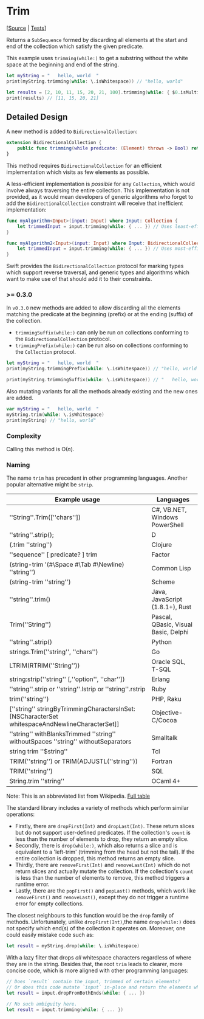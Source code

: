# Trim

[[Source](https://github.com/apple/swift-algorithms/blob/main/Sources/Algorithms/Trim.swift) |
 [Tests](https://github.com/apple/swift-algorithms/blob/main/Tests/SwiftAlgorithmsTests/TrimTests.swift)]

Returns a `SubSequence` formed by discarding all elements at the start and end 
of the collection which satisfy the given predicate.

This example uses `trimming(while:)` to get a substring without the white space 
at the beginning and end of the string.

```swift
let myString = "   hello, world  "
print(myString.trimming(while: \.isWhitespace)) // "hello, world"

let results = [2, 10, 11, 15, 20, 21, 100].trimming(while: { $0.isMultiple(of: 2) })
print(results) // [11, 15, 20, 21]
```

## Detailed Design

A new method is added to `BidirectionalCollection`:

```swift
extension BidirectionalCollection {
    public func trimming(while predicate: (Element) throws -> Bool) rethrows -> SubSequence
}
```

This method requires `BidirectionalCollection` for an efficient implementation 
which visits as few elements as possible.

A less-efficient implementation is _possible_ for any `Collection`, which would 
involve always traversing the entire collection. This implementation is not 
provided, as it would mean developers of generic algorithms who forget to add
the `BidirectionalCollection` constraint will receive that inefficient
implementation:

```swift
func myAlgorithm<Input>(input: Input) where Input: Collection {
    let trimmedInput = input.trimming(while: { ... }) // Uses least-efficient implementation.
}

func myAlgorithm2<Input>(input: Input) where Input: BidirectionalCollection {
    let trimmedInput = input.trimming(while: { ... }) // Uses most-efficient implementation.
}
```

Swift provides the `BidirectionalCollection` protocol for marking types which 
support reverse traversal, and generic types and algorithms which want to make 
use of that should add it to their constraints.

### >= 0.3.0

In `v0.3.0` new methods are added to allow discarding all the elements matching 
the predicate at the beginning (prefix) or at the ending (suffix) of the 
collection.
- `trimmingSuffix(while:)` can only be run on collections conforming to the 
`BidirectionalCollection` protocol.  
- `trimmingPrefix(while:)` can be run also on collections conforming to the 
`Collection` protocol.

```swift
let myString = "   hello, world  "
print(myString.trimmingPrefix(while: \.isWhitespace)) // "hello, world   "

print(myString.trimmingSuffix(while: \.isWhitespace)) // "   hello, world"
```
Also mutating variants for all the methods already existing and the new ones are 
added.
```swift
var myString = "   hello, world  "
myString.trim(while: \.isWhitespace)
print(myString) // "hello, world"
```

### Complexity

Calling this method is O(_n_).

### Naming

The name `trim` has precedent in other programming languages. Another popular 
alternative might be `strip`.

| Example usage | Languages |
|-|-|
| ''String''.Trim([''chars'']) | C#, VB.NET, Windows PowerShell |
| ''string''.strip(); | D |
| (.trim ''string'') | Clojure |
| ''sequence'' [ predicate? ] trim | Factor |
| (string-trim '(#\Space #\Tab #\Newline) ''string'') | Common Lisp |
| (string-trim ''string'') | Scheme |
| ''string''.trim() | Java, JavaScript (1.8.1+), Rust |
| Trim(''String'') | Pascal, QBasic, Visual Basic, Delphi |
| ''string''.strip() | Python |
| strings.Trim(''string'', ''chars'') | Go |
| LTRIM(RTRIM(''String'')) | Oracle SQL, T-SQL |
| string:strip(''string'' [,''option'', ''char'']) | Erlang |
| ''string''.strip or ''string''.lstrip or ''string''.rstrip | Ruby |
| trim(''string'') | PHP, Raku |
| [''string'' stringByTrimmingCharactersInSet:[NSCharacterSet whitespaceAndNewlineCharacterSet]] | Objective-C/Cocoa |
| ''string'' withBlanksTrimmed ''string'' withoutSpaces ''string'' withoutSeparators | Smalltalk |
| string trim ''$string'' | Tcl |
| TRIM(''string'') or TRIM(ADJUSTL(''string'')) | Fortran |
| TRIM(''string'') | SQL |
| String.trim ''string'' | OCaml 4+ |

Note: This is an abbreviated list from Wikipedia.
[Full table](https://en.wikipedia.org/wiki/Comparison_of_programming_languages_(string_functions)#trim)

The standard library includes a variety of methods which perform similar 
operations:

- Firstly, there are `dropFirst(Int)` and `dropLast(Int)`. These return slices 
but do not support user-defined predicates. If the collection's `count` is less 
than the number of elements to drop, they return an empty slice.
- Secondly, there is `drop(while:)`, which also returns a slice and is 
equivalent to a 'left-trim' (trimming from the head but not the tail). If the 
entire collection is dropped, this method returns an empty slice.
- Thirdly, there are `removeFirst(Int)` and `removeLast(Int)` which do not 
return slices and actually mutate the collection. If the collection's `count` is 
less than the number of elements to remove, this method triggers a runtime 
error.
- Lastly, there are the `popFirst()` and `popLast()` methods, which work like 
`removeFirst()` and `removeLast()`, except they do not trigger a runtime error 
for empty collections.

The closest neighbours to this function would be the `drop` family of methods. 
Unfortunately, unlike `dropFirst(Int)`,the name `drop(while:)` does not specify 
which end(s) of the  collection it operates on. Moreover, one could easily
mistake code such as:

```swift
let result = myString.drop(while: \.isWhitespace)
```

With a lazy filter that drops _all_ whitespace characters regardless of where 
they are in the string. Besides that, the root `trim` leads to clearer, more 
concise code, which is more aligned with other programming languages:

```swift
// Does `result` contain the input, trimmed of certain elements?
// Or does this code mutate `input` in-place and return the elements which were dropped?
let result = input.dropFromBothEnds(while: { ... })

// No such ambiguity here.
let result = input.trimming(while: { ... })
```
